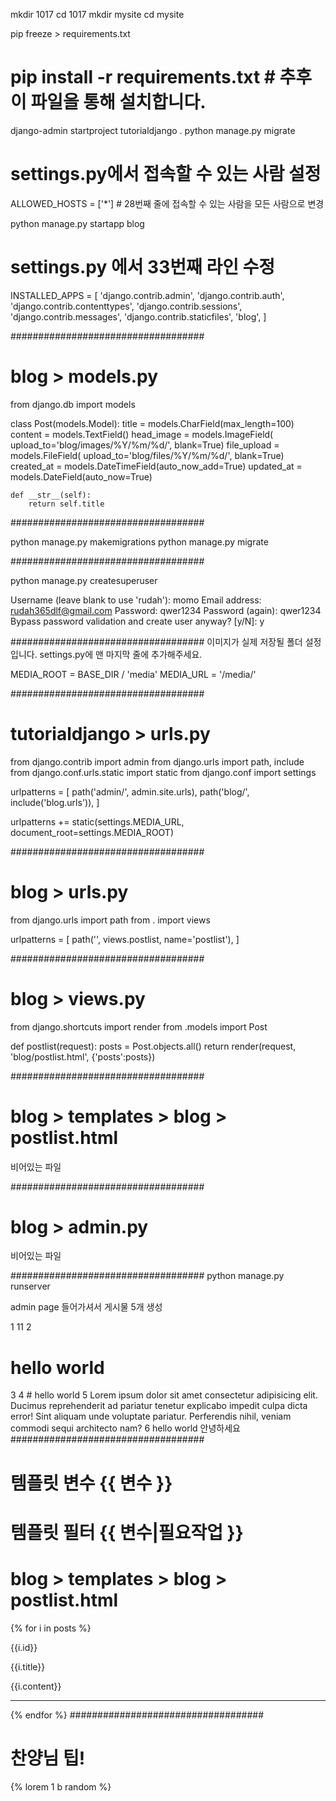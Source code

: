 mkdir 1017
cd 1017
mkdir mysite
cd mysite

pip freeze > requirements.txt
# pip install -r requirements.txt # 추후 이 파일을 통해 설치합니다.

django-admin startproject tutorialdjango .
python manage.py migrate

# settings.py에서 접속할 수 있는 사람 설정
ALLOWED_HOSTS = ['*'] # 28번째 줄에 접속할 수 있는 사람을 모든 사람으로 변경

python manage.py startapp blog

# settings.py 에서 33번째 라인 수정
INSTALLED_APPS = [
    'django.contrib.admin',
    'django.contrib.auth',
    'django.contrib.contenttypes',
    'django.contrib.sessions',
    'django.contrib.messages',
    'django.contrib.staticfiles',
    'blog',
]

###################################
# blog > models.py

from django.db import models

class Post(models.Model):
    title = models.CharField(max_length=100)
    content = models.TextField()
    head_image = models.ImageField(
        upload_to='blog/images/%Y/%m/%d/', blank=True)
    file_upload = models.FileField(
        upload_to='blog/files/%Y/%m/%d/', blank=True)
    created_at = models.DateTimeField(auto_now_add=True)
    updated_at = models.DateField(auto_now=True)

    def __str__(self):
        return self.title

###################################

python manage.py makemigrations
python manage.py migrate

###################################

python manage.py createsuperuser

Username (leave blank to use 'rudah'): momo
Email address: rudah365dlf@gmail.com 
Password: qwer1234
Password (again): qwer1234
Bypass password validation and create user anyway? [y/N]: y

###################################
이미지가 실제 저장될 폴더 설정입니다.
settings.py에 맨 마지막 줄에 추가해주세요.

MEDIA_ROOT = BASE_DIR / 'media'
MEDIA_URL = '/media/'

###################################
# tutorialdjango > urls.py
from django.contrib import admin
from django.urls import path, include
from django.conf.urls.static import static
from django.conf import settings

urlpatterns = [
    path('admin/', admin.site.urls),
    path('blog/', include('blog.urls')),
]

urlpatterns += static(settings.MEDIA_URL, document_root=settings.MEDIA_ROOT)

###################################
# blog > urls.py

from django.urls import path
from . import views

urlpatterns = [
    path('', views.postlist, name='postlist'),
]

###################################
# blog > views.py

from django.shortcuts import render
from .models import Post

def postlist(request):
    posts = Post.objects.all()
    return render(request, 'blog/postlist.html', {'posts':posts})

###################################
# blog > templates > blog > postlist.html

비어있는 파일

###################################
# blog > admin.py

비어있는 파일

###################################
python manage.py runserver

admin page 들어가셔서 게시물 5개 생성

1 11
2 <h1>hello world</h1>
3 <script>alert('hello')</script>
4 # hello world
5 Lorem ipsum dolor sit amet consectetur adipisicing elit. Ducimus reprehenderit ad pariatur tenetur explicabo impedit culpa dicta error! Sint aliquam unde voluptate pariatur. Perferendis nihil, veniam commodi sequi architecto nam?
6  hello 
world
안녕하세요
###################################
# 템플릿 변수 {{ 변수 }}
# 템플릿 필터 {{ 변수|필요작업 }}
# blog > templates > blog > postlist.html

{% for i in posts %}
    <p>{{i.id}}</p>
    <p>{{i.title}}</p>
    <p>{{i.content}}</p>
    <hr>
{% endfor %}
###################################
# 찬양님 팁!
{% lorem 1 b random %}